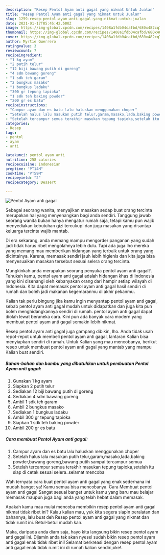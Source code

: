 ```yaml
---
description: "Resep Pentol Ayam anti gagal yang nikmat Untuk Jualan"
title: "Resep Pentol Ayam anti gagal yang nikmat Untuk Jualan"
slug: 1259-resep-pentol-ayam-anti-gagal-yang-nikmat-untuk-jualan
date: 2021-01-17T05:46:42.500Z
image: https://img-global.cpcdn.com/recipes/1408a1fdb04cafbd/680x482cq70/pentol-ayam-anti-gagal-foto-resep-utama.jpg
thumbnail: https://img-global.cpcdn.com/recipes/1408a1fdb04cafbd/680x482cq70/pentol-ayam-anti-gagal-foto-resep-utama.jpg
cover: https://img-global.cpcdn.com/recipes/1408a1fdb04cafbd/680x482cq70/pentol-ayam-anti-gagal-foto-resep-utama.jpg
author: Myrtie Guerrero
ratingvalue: 3
reviewcount: 7
recipeingredient:
- "1 kg ayam"
- "2 putih telur"
- "12 biji bawang putih di goreng"
- "4 sdm bawang goreng"
- "1 sdk teh garam"
- "2 bungkus masako"
- "1 bungkus ladaku"
- "300 gr tepung tapioka"
- "1 sdk teh baking powder"
- "200 gr es batu"
recipeinstructions:
- "Campur ayam dan es batu lalu haluskan menggunakan choper"
- "Setelah halus lalu masukan putih telur,garam,masako,lada,baking powder,bawang goreng,bawang putih sampai tercampur semua"
- "Setelah tercampur semua terakhir masukan tepung tapioka,setelah itu siap di cetak sesuai selera..selamat mencoba"
categories:
- Resep
tags:
- pentol
- ayam
- anti

katakunci: pentol ayam anti 
nutrition: 258 calories
recipecuisine: Indonesian
preptime: "PT14M"
cooktime: "PT59M"
recipeyield: "2"
recipecategory: Dessert

---
```



![Pentol Ayam anti gagal](https://img-global.cpcdn.com/recipes/1408a1fdb04cafbd/680x482cq70/pentol-ayam-anti-gagal-foto-resep-utama.jpg)

Sebagai seorang wanita, menyajikan masakan sedap buat orang tercinta merupakan hal yang menyenangkan bagi anda sendiri. Tanggung jawab seorang  wanita bukan hanya mengatur rumah saja, tetapi kamu pun wajib menyediakan kebutuhan gizi tercukupi dan juga masakan yang disantap keluarga tercinta wajib mantab.

Di era  sekarang, anda memang mampu mengorder panganan yang sudah jadi tidak harus ribet mengolahnya lebih dulu. Tapi ada juga lho mereka yang memang mau memberikan hidangan yang terbaik untuk orang yang dicintainya. Karena, memasak sendiri jauh lebih higienis dan kita juga bisa menyesuaikan masakan tersebut sesuai selera orang tercinta. 



Mungkinkah anda merupakan seorang penyuka pentol ayam anti gagal?. Tahukah kamu, pentol ayam anti gagal adalah hidangan khas di Indonesia yang kini disenangi oleh kebanyakan orang dari hampir setiap wilayah di Indonesia. Kita dapat memasak pentol ayam anti gagal hasil sendiri di rumah dan boleh jadi makanan kegemaranmu di akhir pekanmu.

Kalian tak perlu bingung jika kamu ingin menyantap pentol ayam anti gagal, sebab pentol ayam anti gagal mudah untuk didapatkan dan juga kita pun boleh menghidangkannya sendiri di rumah. pentol ayam anti gagal dapat diolah lewat beraneka cara. Kini pun ada banyak cara modern yang membuat pentol ayam anti gagal semakin lebih nikmat.

Resep pentol ayam anti gagal juga gampang dibikin, lho. Anda tidak usah repot-repot untuk membeli pentol ayam anti gagal, lantaran Kalian bisa menyiapkan sendiri di rumah. Untuk Kalian yang mau mencobanya, berikut resep untuk membuat pentol ayam anti gagal yang mantab yang mampu Kalian buat sendiri.

<!--inarticleads1-->

##### Bahan-bahan dan bumbu yang dibutuhkan untuk pembuatan Pentol Ayam anti gagal:

1. Gunakan 1 kg ayam
1. Siapkan 2 putih telur
1. Sediakan 12 biji bawang putih di goreng
1. Sediakan 4 sdm bawang goreng
1. Ambil 1 sdk teh garam
1. Ambil 2 bungkus masako
1. Sediakan 1 bungkus ladaku
1. Ambil 300 gr tepung tapioka
1. Siapkan 1 sdk teh baking powder
1. Ambil 200 gr es batu




<!--inarticleads2-->

##### Cara membuat Pentol Ayam anti gagal:

1. Campur ayam dan es batu lalu haluskan menggunakan choper
1. Setelah halus lalu masukan putih telur,garam,masako,lada,baking powder,bawang goreng,bawang putih sampai tercampur semua
1. Setelah tercampur semua terakhir masukan tepung tapioka,setelah itu siap di cetak sesuai selera..selamat mencoba




Wah ternyata cara buat pentol ayam anti gagal yang enak sederhana ini mudah banget ya! Kamu semua bisa mencobanya. Cara Membuat pentol ayam anti gagal Sangat sesuai banget untuk kamu yang baru mau belajar memasak maupun juga bagi anda yang telah hebat dalam memasak.

Apakah kamu mau mulai mencoba membikin resep pentol ayam anti gagal nikmat tidak ribet ini? Kalau kalian mau, yuk kita segera siapin peralatan dan bahannya, lalu buat deh Resep pentol ayam anti gagal yang nikmat dan tidak rumit ini. Betul-betul mudah kan. 

Maka, daripada anda diam saja, hayo kita langsung bikin resep pentol ayam anti gagal ini. Dijamin anda tak akan nyesel sudah bikin resep pentol ayam anti gagal enak tidak ribet ini! Selamat berkreasi dengan resep pentol ayam anti gagal enak tidak rumit ini di rumah kalian sendiri,oke!.

